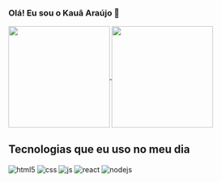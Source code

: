 ### Olá! Eu sou o Kauã Araújo 👋

<div style="display: inline_block">
  <a href="https://github.com/LKaua22k/github-readme-stats">
    <img height=200 align="center" src="https://github-readme-stats.vercel.app/api?username=LKaua22k&show_icons=true&theme=radical&rank_icon=percentile" />
  </a>
  <a href="https://github.com/LKaua22k/convoychat">
    <img height=200 align="center" src="https://github-readme-stats.vercel.app/api/top-langs?username=LKaua22k&show_icons=true&theme=radical&layout=compact&langs_count=8&card_width=120" />
  </a>
</div>

## Tecnologias que eu uso no meu dia

<div style="display: inline_block">
  <img align="center" alt="html5" src="https://img.shields.io/badge/HTML5-E34F26?style=for-the-badge&logo=html5&logoColor=white" />
  <img align="center" alt="css" src="https://img.shields.io/badge/CSS3-1572B6?style=for-the-badge&logo=css3&logoColor=white" />
  <img align="center" alt="js" src="https://img.shields.io/badge/JavaScript-F7DF1E?style=for-the-badge&logo=javascript&logoColor=black" />
  <img align="center" alt="react" src="https://img.shields.io/badge/React-20232A?style=for-the-badge&logo=react&logoColor=61DAFB" />
  <img align="center" alt="nodejs" src="https://img.shields.io/badge/Node.js-43853D?style=for-the-badge&logo=node.js&logoColor=white" />
</div><br/>
